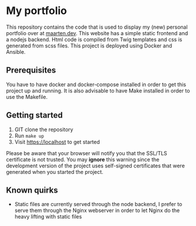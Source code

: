 # My portfolio

This repository contains the code that is used to display my (new) personal portfolio
over at [maarten.dev](https://maarten.dev). This website has a simple static frontend
and a nodejs backend. Html code is compiled from Twig templates and css is generated
from scss files. This project is deployed using Docker and Ansible.

## Prerequisites

You have to have docker and docker-compose installed in order to get this project
up and running. It is also advisable to have Make installed in order to use the Makefile.

## Getting started

1. GIT clone the repository
2. Run `make up`
3. Visit [https://localhost](https://localhost) to get started

Please be aware that your browser will notify you that the SSL/TLS certificate is not trusted.
You may **ignore** this warning since the development version of the project uses
self-signed certificates that were generated when you started the project.

## Known quirks

* Static files are currently served through the node backend, I prefer to serve them
through the Nginx webserver in order to let Nginx do the heavy lifting with static files
